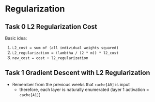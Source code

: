 # Regularization


## Task 0 L2 Regularization Cost

Basic idea:
1. `L2_cost = sum of (all individual weights squared)`
2. `L2_regularization = (lambtha / (2 * m)) * l2_cost`
3. `new_cost = cost + l2_regularization`

## Task 1 Gradient Descent with L2 Regularization

* Remember from the previous weeks that `cache[A0]` is input
  * therefore, each layer is naturally enumerated (layer 1 activation = `cache[A1]`)